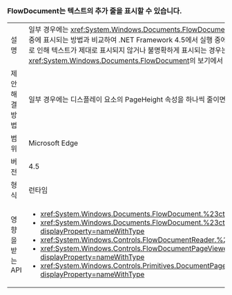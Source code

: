 ### <a name="flowdocument-may-show-an-extra-line-of-text"></a>FlowDocument는 텍스트의 추가 줄을 표시할 수 있습니다.

|   |   |
|---|---|
|설명|일부 경우에는 <xref:System.Windows.Documents.FlowDocument> 요소가 .NET Framework 4.0에서 실행 중에 표시되는 방법과 비교하여 .NET Framework 4.5에서 실행 중에 텍스트의 추가 줄을 표시합니다. 변경 사항으로 인해 텍스트가 제대로 표시되지 않거나 불명확하게 표시되는 경우는 없지만 이전에 <xref:System.Windows.Documents.FlowDocument>의 보기에서 누락되었던 텍스트가 표시될 수 있습니다.|
|제안 해결 방법|일부 경우에는 디스플레이 요소의 PageHeight 속성을 하나씩 줄이면 이전에 표시된 줄 수를 복원할 수 있습니다.|
|범위|Microsoft Edge|
|버전|4.5|
|형식|런타임|
|영향을 받는 API|<ul><li><xref:System.Windows.Documents.FlowDocument.%23ctor?displayProperty=nameWithType></li><li><xref:System.Windows.Documents.FlowDocument.%23ctor(System.Windows.Documents.Block)?displayProperty=nameWithType></li><li><xref:System.Windows.Controls.FlowDocumentReader.%23ctor?displayProperty=nameWithType></li><li><xref:System.Windows.Controls.FlowDocumentPageViewer.%23ctor?displayProperty=nameWithType></li><li><xref:System.Windows.Controls.Primitives.DocumentPageView.%23ctor?displayProperty=nameWithType></li></ul>|

